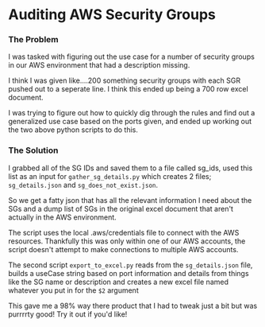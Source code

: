 # Auditing AWS Security Groups

### The Problem

I was tasked with figuring out the use case for a number of security groups in our AWS environment that had a description missing.

I think I was given like....200 something security groups with each SGR pushed out to a seperate line. I think this ended up being a 700 row excel document.

I was trying to figure out how to quickly dig through the rules and find out a generalized use case based on the ports given, and ended up working out the two above python scripts to do this.

### The Solution

I grabbed all of the SG IDs and saved them to a file called sg_ids, used this list as an input for `gather_sg_details.py` which creates 2 files; `sg_details.json` and `sg_does_not_exist.json`.

So we get a fatty json that has all the relevant information I need about the SGs and a dump list of SGs in the original excel document that aren't actually in the AWS environment.

The script uses the local .aws/credentials file to connect with the AWS resources. Thankfully this was only within one of our AWS accounts, the script doesn't attempt to make connections to multiple AWS accounts.

The second script `export_to_excel.py` reads from the `sg_details.json` file, builds a useCase string based on port information and details from things like the SG name or description and creates a new excel file named whatever you put in for the `$2` argument

This gave me a 98% way there product that I had to tweak just a bit but was purrrrty good! Try it out if you'd like!
